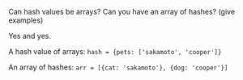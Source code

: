 Can hash values be arrays? Can you have an array of hashes? (give examples)

Yes and yes. 

A hash value of arrays:
`hash = {pets: ['sakamoto', 'cooper']}`

An array of hashes:
`arr = [{cat: 'sakamoto'}, {dog: 'cooper'}]`